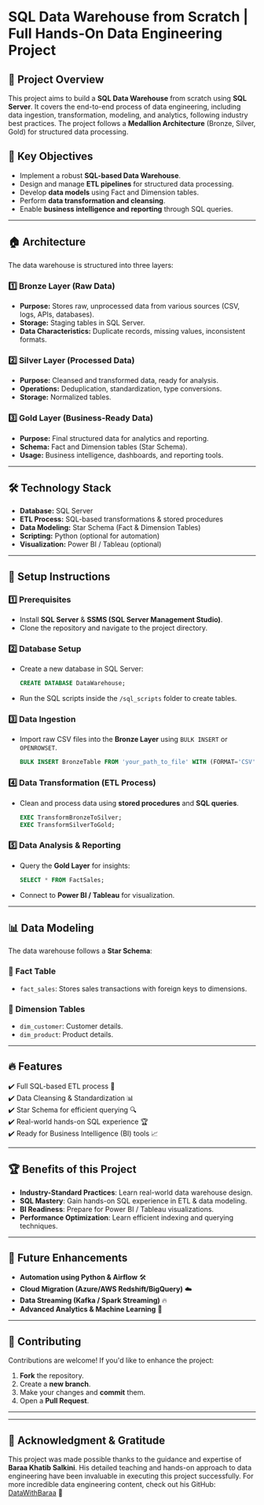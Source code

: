 # SQL Data Warehouse from Scratch | Full Hands-On Data Engineering Project

## 📌 Project Overview

This project aims to build a **SQL Data Warehouse** from scratch using **SQL Server**. 
It covers the end-to-end process of data engineering, including data ingestion, transformation, modeling, and analytics, following industry best practices. 
The project follows a **Medallion Architecture** (Bronze, Silver, Gold) for structured data processing.

## 🎯 Key Objectives

- Implement a robust **SQL-based Data Warehouse**.
- Design and manage **ETL pipelines** for structured data processing.
- Develop **data models** using Fact and Dimension tables.
- Perform **data transformation and cleansing**.
- Enable **business intelligence and reporting** through SQL queries.

---

## 🏠 Architecture

The data warehouse is structured into three layers:

### 1️⃣ Bronze Layer (Raw Data)

- **Purpose:** Stores raw, unprocessed data from various sources (CSV, logs, APIs, databases).
- **Storage:** Staging tables in SQL Server.
- **Data Characteristics:** Duplicate records, missing values, inconsistent formats.

### 2️⃣ Silver Layer (Processed Data)

- **Purpose:** Cleansed and transformed data, ready for analysis.
- **Operations:** Deduplication, standardization, type conversions.
- **Storage:** Normalized tables.

### 3️⃣ Gold Layer (Business-Ready Data)

- **Purpose:** Final structured data for analytics and reporting.
- **Schema:** Fact and Dimension tables (Star Schema).
- **Usage:** Business intelligence, dashboards, and reporting tools.

---

## 🛠️ Technology Stack

- **Database:** SQL Server
- **ETL Process:** SQL-based transformations & stored procedures
- **Data Modeling:** Star Schema (Fact & Dimension Tables)
- **Scripting:** Python (optional for automation)
- **Visualization:** Power BI / Tableau (optional)

---

## 🔧 Setup Instructions

### 1️⃣ Prerequisites

- Install **SQL Server** & **SSMS (SQL Server Management Studio)**.
- Clone the repository and navigate to the project directory.

### 2️⃣ Database Setup

- Create a new database in SQL Server:
  ```sql
  CREATE DATABASE DataWarehouse;
  ```
- Run the SQL scripts inside the `/sql_scripts` folder to create tables.

### 3️⃣ Data Ingestion

- Import raw CSV files into the **Bronze Layer** using `BULK INSERT` or `OPENROWSET`.
  ```sql
  BULK INSERT BronzeTable FROM 'your_path_to_file' WITH (FORMAT='CSV');
  ```

### 4️⃣ Data Transformation (ETL Process)

- Clean and process data using **stored procedures** and **SQL queries**.
  ```sql
  EXEC TransformBronzeToSilver;
  EXEC TransformSilverToGold;
  ```

### 5️⃣ Data Analysis & Reporting

- Query the **Gold Layer** for insights:
  ```sql
  SELECT * FROM FactSales;
  ```
- Connect to **Power BI / Tableau** for visualization.

---

## 📊 Data Modeling

The data warehouse follows a **Star Schema**:

### 📌 Fact Table

- `fact_sales`: Stores sales transactions with foreign keys to dimensions.

### 📌 Dimension Tables

- `dim_customer`: Customer details.
- `dim_product`: Product details.

---

## 🔥 Features

✔️ Full SQL-based ETL process 🚀\
✔️ Data Cleansing & Standardization 📊\
✔️ Star Schema for efficient querying 🔍\
✔️ Real-world hands-on SQL experience 🏆\
✔️ Ready for Business Intelligence (BI) tools 📈

---

## 🏆 Benefits of this Project

- **Industry-Standard Practices**: Learn real-world data warehouse design.
- **SQL Mastery**: Gain hands-on SQL experience in ETL & data modeling.
- **BI Readiness**: Prepare for Power BI / Tableau visualizations.
- **Performance Optimization**: Learn efficient indexing and querying techniques.

---

## 📌 Future Enhancements

- **Automation using Python & Airflow** 🛠️
- **Cloud Migration (Azure/AWS Redshift/BigQuery)** ☁️
- **Data Streaming (Kafka / Spark Streaming)** 🔥
- **Advanced Analytics & Machine Learning** 🤖

---

## 🤝 Contributing

Contributions are welcome! If you'd like to enhance the project:

1. **Fork** the repository.
2. Create a **new branch**.
3. Make your changes and **commit** them.
4. Open a **Pull Request**.

---


---

## 🙏 Acknowledgment & Gratitude

This project was made possible thanks to the guidance and expertise of **Baraa Khatib Salkini**. 
His detailed teaching and hands-on approach to data engineering have been invaluable in executing this project successfully.
For more incredible data engineering content, check out his GitHub: [DataWithBaraa](https://github.com/DataWithBaraa) 🚀

